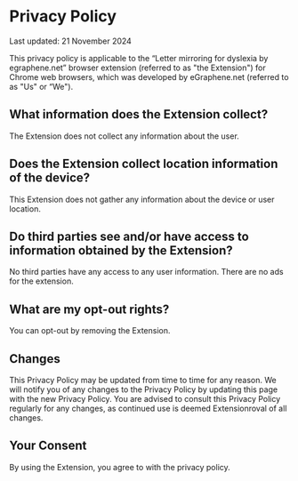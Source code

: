 # Privacy Policy

Last updated: 21 November 2024

This privacy policy is applicable to the “Letter mirroring for dyslexia by egraphene.net” browser extension (referred to as "the Extension") for Chrome web browsers, which was developed by eGraphene.net (referred to as "Us" or “We").

## What information does the Extension collect?

The Extension does not collect any information about the user.

## Does the Extension collect location information of the device?

This Extension does not gather any information about the device or user location.

## Do third parties see and/or have access to information obtained by the Extension?

No third parties have any access to any user information. There are no ads for the extension. 

## What are my opt-out rights?

You can opt-out by removing the Extension. 

## Changes

This Privacy Policy may be updated from time to time for any reason. We will notify you of any changes to the Privacy Policy by updating this page with the new Privacy Policy. You are advised to consult this Privacy Policy regularly for any changes, as continued use is deemed Extensionroval of all changes.

## Your Consent

By using the Extension, you agree to with the privacy policy.
